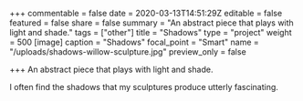 +++
commentable = false
date = 2020-03-13T14:51:29Z
editable = false
featured = false
share = false
summary = "An abstract piece that plays with light and shade."
tags = ["other"]
title = "Shadows"
type = "project"
weight = 500
[image]
caption = "Shadows"
focal_point = "Smart"
name = "/uploads/shadows-willow-sculpture.jpg"
preview_only = false

+++
An abstract piece that plays with light and shade.

I often find the shadows that my sculptures produce utterly fascinating.
